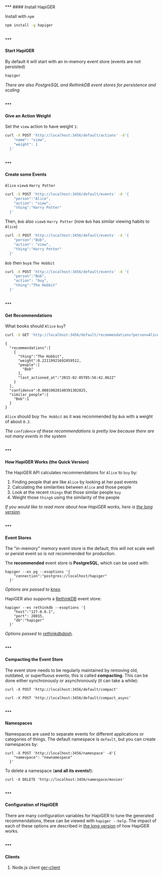 
<br/>
***
#### Install HapiGER

Install with `npm`

```bash
npm install -g hapiger
```

<br/>
***

#### Start HapiGER

By default it will start with an in-memory event store (events are not persisted)

```bash
hapiger
```

*There are also PostgreSQL and RethinkDB event stores for persistence and scaling*

<br/>
***

#### Give an Action Weight

Set the `view` action to have weight `1`:

```bash
curl -X POST 'http://localhost:3456/default/actions' -d'{
    "name": "view", 
    "weight": 1
  }'
```

<br/>
***

#### Create some Events

`Alice` `view`s `Harry Potter` 

```bash
curl -X POST 'http://localhost:3456/default/events' -d '{
    "person":"Alice", 
    "action": "view", 
    "thing":"Harry Potter"
  }' 
```

Then, `Bob` also `view`s `Harry Potter` (now `Bob` has similar viewing habits to `Alice`)

```bash
curl -X POST 'http://localhost:3456/default/events' -d '{
    "person":"Bob", 
    "action": "view", 
    "thing":"Harry Potter"
  }'
```

`Bob` then `buy`s `The Hobbit`

```bash
curl -X POST 'http://localhost:3456/default/events' -d '{
    "person":"Bob", 
    "action": "buy", 
    "thing":"The Hobbit"
  }'
```

<br/>
***

#### Get Recommendations

What books should `Alice` `buy`?

```bash
curl -X GET 'http://localhost:3456/default/recommendations?person=Alice&action=buy'
```

```
{
  "recommendations":[
    {
      "thing":"The Hobbit",
      "weight":0.22119921692859512,
      "people":[
        "Bob"
      ],
      "last_actioned_at":"2015-02-05T05:56:42.862Z"
    }
  ],
  "confidence":0.00019020140391302825,
  "similar_people":{
    "Bob":1
  }
}
```

`Alice` should buy `The Hobbit` as it was recommended by `Bob` with a weight of about `0.2`.

*The `confidence` of these recommendations is pretty low because there are not many events in the system*

<br/>
*** 

#### How HapiGER Works (the Quick Version)

The HapiGER API calculates recommendations for `Alice` to `buy` by:

1. Finding people that are like `Alice` by looking at her past events
2. Calculating the similarities between `Alice` and those people
3. Look at the recent `things` that those similar people `buy`
4. Weight those `thing`s using the similarity of the people

*If you would like to read more about how HapiGER works, here is [the long version](http://www.maori.geek.nz/post/how_ger_generates_recommendations_the_anatomy_of_a_recommendations_engine).*

<br/>
***

#### Event Stores

The "in-memory" memory event store is the default, this will not scale well or persist event so is not recommended for production. 

The **recommended** event store is **PostgreSQL**, which can be used with:

```
hapiger --es pg --esoptions '{
    "connection":"postgres://localhost/hapiger"
  }'  
```

*Options are passed to [knex](http://knexjs.org/).*

HapiGER also supports a [RethinkDB](http://rethinkdb.com/) event store:

```
hapiger --es rethinkdb --esoptions '{
    "host":"127.0.0.1",
    "port": 28015,
    "db":"hapiger"
  }'
```

*Options passed to [rethinkdbdash](https://github.com/neumino/rethinkdbdash).*

<br/>
***

#### Compacting the Event Store

The event store needs to be regularly maintained by removing old, outdated, or superfluous events; this is called **compacting**. This can be done either synchronously or asynchronously (it can take a while):

```
curl -X POST 'http://localhost:3456/default/compact'
```

```
curl -X POST 'http://localhost:3456/default/compact_async'
```

<br/>
***

#### Namespaces

Namespaces are used to separate events for different applications or categories of things. The default namespace is `default`, but you can create namespaces by:

```
curl -X POST 'http://localhost:3456/namespace' -d'{
    "namespace": "newnamespace"
  }'  
```

To delete a namespace (**and all its events!**):

```
curl -X DELETE 'http://localhost:3456/namespace/movies'
```

<br/>
***

#### Configuration of HapiGER

There are many configuration variables for HapiGER to tune the generated recommendations, these can be viewed with `hapiger --help`. The impact of each of these options are described in [the long version](http://www.maori.geek.nz/post/how_ger_generates_recommendations_the_anatomy_of_a_recommendations_engine) of how HapiGER works.

<br/>
***

#### Clients

1. Node.js client [ger-client](https://www.npmjs.com/package/ger-client)